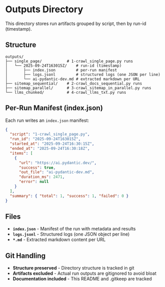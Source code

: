 # Outputs Directory

This directory stores run artifacts grouped by script, then by run-id (timestamp).

## Structure

```
outputs/
├── single_page/           # 1-crawl_single_page.py runs
│   └── 2025-09-24T163015Z/    # run-id (timestamp)
│       ├── index.json         # per-run manifest
│       ├── logs.jsonl         # structured logs (one JSON per line)
│       └── ai-pydantic-dev.md # extracted markdown per URL
├── sitemap_sequential/    # 2-crawl_docs_sequential.py runs
├── sitemap_parallel/      # 3-crawl_sitemap_in_parallel.py runs
└── llms_chunked/          # 4-crawl_llms_txt.py runs
```

## Per-Run Manifest (index.json)

Each run writes an `index.json` manifest:

```json
{
  "script": "1-crawl_single_page.py",
  "run_id": "2025-09-24T163015Z",
  "started_at": "2025-09-24T16:30:15Z",
  "ended_at": "2025-09-24T16:30:18Z",
  "items": [
    {
      "url": "https://ai.pydantic.dev/",
      "success": true,
      "out_file": "ai-pydantic-dev.md",
      "duration_ms": 2471,
      "error": null
    }
  ],
  "summary": { "total": 1, "success": 1, "failed": 0 }
}
```

## Files

- **`index.json`** - Manifest of the run with metadata and results
- **`logs.jsonl`** - Structured logs (one JSON object per line)
- **`*.md`** - Extracted markdown content per URL

## Git Handling

- **Structure preserved** - Directory structure is tracked in git
- **Artifacts excluded** - Actual run outputs are gitignored to avoid bloat
- **Documentation included** - This README and .gitkeep are tracked
